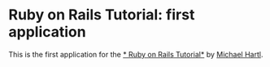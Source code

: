 # Ruby on Rails Tutorial: first application

This is the first application for the [* Ruby on Rails Tutorial*](http://railstutorial.org/) by [Michael Hartl](http://michaelhartl.com/).